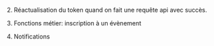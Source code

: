 2) Réactualisation du token quand on fait une requête api avec succès.

3) Fonctions métier: inscription à un évènement
4) Notifications
